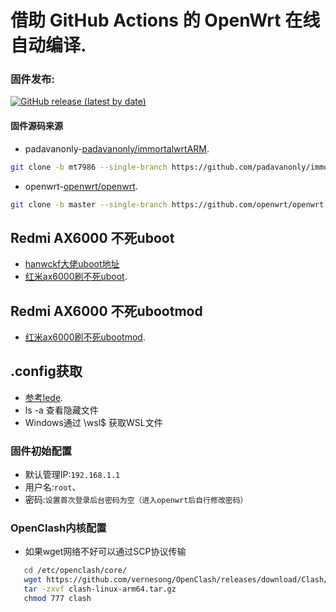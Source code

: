 # 借助 GitHub Actions 的 OpenWrt 在线自动编译.

### 固件发布:
[![GitHub release (latest by date)](https://img.shields.io/github/v/release/yishangfei/Actions-OpenWrt?style=for-the-badge&label=固件下载)](https://github.com/yishangfei/Actions-OpenWrt/releases/latest)

#### 固件源码来源
- padavanonly-[padavanonly/immortalwrtARM](https://github.com/padavanonly/immortalwrtARM/tree/mt7986).
```bash
git clone -b mt7986 --single-branch https://github.com/padavanonly/immortalwrtARM
```
- openwrt-[openwrt/openwrt](https://github.com/openwrt/openwrt).
```bash
git clone -b master --single-branch https://github.com/openwrt/openwrt
```

## Redmi AX6000 不死uboot
- [hanwckf大佬uboot地址](https://github.com/hanwckf/bl-mt798x/releases/latest)
- [红米ax6000刷不死uboot](https://blog.w2aa.ga/post/ax6000-uboot.html).

## Redmi AX6000 不死ubootmod
- [红米ax6000刷不死ubootmod](https://www.right.com.cn/forum/thread-8272071-1-2.html).

## .config获取
- [参考lede](https://github.com/coolsnowwolf/lede/issues).
- ls -a 查看隐藏文件 
- Windows通过 \\wsl$  获取WSL文件 

### 固件初始配置
- 默认管理IP:`192.168.1.1` 
- 用户名:`root`、
- 密码:`设置首次登录后台密码为空（进入openwrt后自行修改密码）`

### OpenClash内核配置
- 如果wget网络不好可以通过SCP协议传输
 ```bash
    cd /etc/openclash/core/ 
    wget https://github.com/vernesong/OpenClash/releases/download/Clash/clash-linux-arm64.tar.gz
    tar -zxvf clash-linux-arm64.tar.gz 
    chmod 777 clash
   ```
